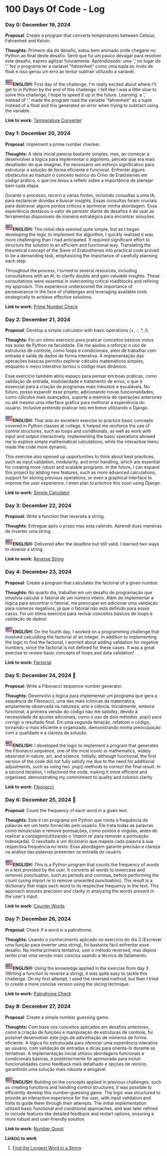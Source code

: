 # 100 Days Of Code - Log

### Day 0: December 19, 2024

**Proposal**: Create a program that converts temperatures between Celsius, Fahrenheit and Kelvin.

**Thoughts:** Primeiro dia do desafio, estou bem animado onde chegarei no Python ao final deste desafio. Senti que fui um pouco devagar para resolver este desafio, espero agilizar futuramente. Aprendizazdo: uma ',' no lugar do '.' fez o programa ler a variavel "fahrenheit"  como uma tupla ao invés de float e isso gerou um erro ao tentar subtrair utilizado a variavél.

**![alt text](<eua.png>)ENGLISH:** First day of the challenge, I'm really excited about where I'll get to in Python by the end of this challenge. I felt like I was a little slow to solve this challenge, I hope to speed it up in the future. Learning: a ',' instead of '.' made the program read the variable "fahrenheit" as a tuple instead of a float and this generated an error when trying to subtract using the variable.

**Link to work:** [Temperature Converter](https://github.com/acadl-dev/100-days-of-code/blob/main/codes/Day0/day_zero.py)



### Day 1: December 20, 2024

**Proposal**: Implement a prime number checker.

**Thoughts:** A ideia inicial parecia bastante simples, mas, ao começar a desenvolver a lógica para implementar o algoritmo, percebi que era mais desafiador do que imaginei. Foi necessário um esforço significativo para estruturar a solução de forma eficiente e funcional. Enfrentei alguns obstáculos ao traduzir o conceito teórico do Crivo de Eratóstenes em código prático, o que me levou a refletir sobre a importância de planejar bem cada etapa.

Durante o processo, recorri a várias fontes, incluindo consultas a uma IA, para esclarecer dúvidas e buscar insights. Essas consultas foram cruciais para destravar alguns pontos críticos e aprimorar minha abordagem. Essa experiência destacou o valor de persistir diante de desafios e de usar as ferramentas disponíveis de maneira estratégica para encontrar soluções.

**![alt text](<eua.png>)ENGLISH:** The initial idea seemed quite simple, but as I began developing the logic to implement the algorithm, I quickly realized it was more challenging than I had anticipated. It required significant effort to structure the solution in an efficient and functional way. Translating the theoretical concept of the Sieve of Eratosthenes into practical code proved to be a demanding task, emphasizing the importance of carefully planning each step.

Throughout the process, I turned to several resources, including consultations with an AI, to clarify doubts and gain valuable insights. These consultations were essential in overcoming critical roadblocks and refining my approach. This experience underscored the importance of perseverance in the face of challenges and leveraging available tools strategically to achieve effective solutions.

**Link to work:** [Prime Number Check](https://github.com/acadl-dev/100-days-of-code/blob/main/codes/Day1/day_one.py)


### Day 2: December 21, 2024

**Proposal**: Develop a simple calculator with basic operations (+, -, *, /).

**Thoughts:** Foi um ótimo exercício para praticar conceitos básicos vistos nas aulas de Python na faculdade. Ele me ajudou a reforçar o uso de estruturas de controle, como loops e condicionais, além de trabalhar com entrada e saída de dados de forma interativa. A implementação das operações básicas permitiu explorar cálculos matemáticos simples, enquanto o menu interativo tornou o código mais dinâmico.

Esse exercício também abriu espaço para pensar em boas práticas, como validação de entrada, modularidade e tratamento de erros, o que é essencial para a criação de programas mais robustos e escaláveis. No futuro, posso expandir esse projeto, adicionando novas funcionalidades, como cálculos mais avançados, suporte a memória de operações anteriores ou até mesmo uma interface gráfica para melhorar a experiência do usuário. Inclusive pretendo praticar isto em breve utilizando o Django.

**![alt text](<eua.png>)ENGLISH:** That was an excellent exercise to practice basic concepts covered in Python classes at college. It helped me reinforce the use of control structures, such as loops and conditionals, as well as work with input and output interactively. Implementing the basic operations allowed me to explore simple mathematical calculations, while the interactive menu made the code more dynamic.

This exercise also opened up opportunities to think about best practices, such as input validation, modularity, and error handling, which are essential for creating more robust and scalable programs. In the future, I can expand this project by adding new features, such as more advanced calculations, support for storing previous operations, or even a graphical interface to improve the user experience. I even plan to practice this soon using Django.

**Link to work:** [Simple Calculator](https://github.com/acadl-dev/100-days-of-code/blob/main/codes/Day2/day_two.py)


### Day 3: December 22, 2024

**Proposal**: Write a function that reverses a string.

**Thoughts:** Entregue após o prazo mas esta valendo. Aprendi duas maneiras de inverter uma string.

**![alt text](<eua.png>)ENGLISH:** Delivered after the deadline but still valid. I learned two ways to reverse a string.

**Link to work:** [Reverse String](https://github.com/acadl-dev/100-days-of-code/blob/main/codes/Day3/day_three.py)


### Day 4: December 23, 2024

**Proposal**: Create a program that calculates the factorial of a given number.

**Thoughts:** No quarto dia, trabalhei em um desafio de programação que envolvia calcular o fatorial de um número inteiro. Além de implementar a lógica para encontrar o fatorial, me preocupei em adicionar uma validação para números negativos, já que o fatorial não está definido para esses casos. Foi um ótimo exercício para revisar conceitos básicos de loops e validação de dados!

**![alt text](<eua.png>)ENGLISH:** On the fourth day, I worked on a programming challenge that involved calculating the factorial of an integer. In addition to implementing the logic to find the factorial, I worried about adding validation for negative numbers, since the factorial is not defined for these cases. It was a great exercise to review basic concepts of loops and data validation!

**Link to work:** [Factorial](https://github.com/acadl-dev/100-days-of-code/blob/main/codes/Day4/day_four.py)


### Day 5: December 24, 2024 🎅

**Proposal**: Write a Fibonacci sequence number generator.

**Thoughts:** Desenvolvi a lógica para implementar um programa que gera a sequência de Fibonacci, uma das mais icônicas da matemática, amplamente observada na natureza, arte e ciência. Inicialmente, embora funcional, a primeira versão do código não me satisfez, devido à necessidade de ajustes adicionais, como o uso de dois métodos .pop() para corrigir o resultado final. Em uma segunda iteração, refatorei o código, tornando-o mais eficiente e organizado, demonstrando minha preocupação com a qualidade e a clareza da solução.

**![alt text](<eua.png>)ENGLISH:** I developed the logic to implement a program that generates the Fibonacci sequence, one of the most iconic in mathematics, widely observed in nature, art, and science. Initially, although functional, the first version of the code did not fully satisfy me due to the need for additional adjustments, such as using two .pop() methods to correct the final result. In a second iteration, I refactored the code, making it more efficient and organized, demonstrating my commitment to quality and solution clarity

**Link to work:** [Fibonacci](https://github.com/acadl-dev/100-days-of-code/blob/main/codes/Day5/day_five.py)



### Day 6: December 25, 2024 🎅

**Proposal**: Count the frequency of each word in a given text.

**Thoughts:** Este é um programa em Python que conta a frequência de palavras em um texto fornecido pelo usuário. Ele trata todas as palavras como minúsculas e remove pontuações, como pontos e vírgulas, antes de realizar a contagem(utilizando o ‘import re’ para remover a pontuação indesejada). O resultado é um dicionário que mapeia cada palavra à sua respectiva frequência no texto. Essa abordagem garante precisão e clareza na análise das palavras presentes na entrada do usuário.

**![alt text](<eua.png>)ENGLISH:** This is a Python program that counts the frequency of words in a text provided by the user. It converts all words to lowercase and removes punctuation, such as periods and commas, before performing the count (using import re to remove unwanted punctuation). The result is a dictionary that maps each word to its respective frequency in the text. This approach ensures precision and clarity in analyzing the words present in the user's input.

**Link to work:** [Counter Words](https://github.com/acadl-dev/100-days-of-code/blob/main/codes/Day6/day_six.py)



### Day 7: December 26, 2024 

**Proposal**: Check if a word is a palindrome.

**Thoughts:** Usando o conhecimento aplicado no exercício do dia 3 (Escrever uma função para inverter uma string), foi bastante fácil enfrentar esse desafio. Na minha primeira tentativa, usei o método reversed, mas depois tentei criar uma versão mais concisa usando a técnica de fatiamento.

**![alt text](<eua.png>)ENGLISH:** Using the knowledge applied in the exercise from day 3 (Writing a function to reverse a string), it was quite easy to tackle this challenge. On my first attempt, I used the reversed method, but then I tried to create a more concise version using the slicing technique.

**Link to work:** [Palindrome Check](https://github.com/acadl-dev/100-days-of-code/blob/main/codes/Day7/day_seven.py)


### Day 8: December 27, 2024 

**Proposal**: Create a simple number guessing game.

**Thoughts:** Com base nos conceitos aplicados em desafios anteriores, como a criação de funções e manipulação de estruturas de controle, foi possível desenvolver este jogo de adivinhação de números de forma eficiente. A lógica foi estruturada para oferecer uma experiência interativa ao usuário, com validação de entradas e dicas para orientá-lo durante as tentativas. A implementação inicial utilizou abordagens funcionais e condicionais básicas, e posteriormente foi aprimorada para incluir funcionalidades como feedback mais detalhado e opções de reinício, garantindo uma solução mais robusta e amigável

**![alt text](<eua.png>)ENGLISH:** Building on the concepts applied in previous challenges, such as creating functions and handling control structures, it was possible to efficiently develop this number-guessing game. The logic was structured to provide an interactive experience for the user, with input validation and hints to guide them through their attempts. The initial implementation utilized basic functional and conditional approaches, and was later refined to include features like detailed feedback and restart options, ensuring a more robust and user-friendly solution.

**Link to work:** [Number Quest](https://github.com/acadl-dev/100-days-of-code/blob/main/codes/Day8/day_eight.py)







**Link(s) to work**
1. [Find the Longest Word in a String](https://www.freecodecamp.com/challenges/find-the-longest-word-in-a-string)

